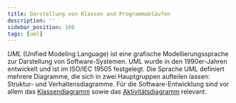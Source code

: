 ```yaml
---
title: Darstellung von Klassen und Programmabläufen
description: ''
sidebar_position: 160
tags: [uml]
---
```


_UML_ (Unified Modeling Language) ist eine grafische Modellierungssprache zur Darstellung von Software-Systemen. UML wurde in den 1990er-Jahren entwickelt und ist im ISO/IEC 19505 festgelegt. Die Sprache UML definiert mehrere Diagramme, die sich in zwei 
Hauptgruppen aufteilen lassen: Struktur- und Verhaltensdiagramme. Für die Software-Entwicklung sind vor allem das [Klassendiagramm](class-diagrams.md) sowie das [Aktivitätsdiagramm](activity-diagrams.md) relevant.
